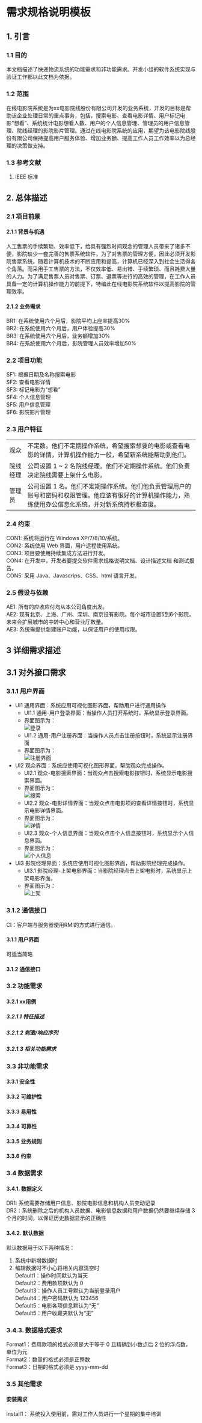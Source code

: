 # 需求规格说明模板
## 1. 引言
### 1.1 目的
本文档描述了快递物流系统的功能需求和非功能需求。开发小组的软件系统实现与验证工作都以此文档为依据。
### 1.2 范围
在线电影院系统是为xx电影院线股份有限公司开发的业务系统，开发的目标是帮助该企业处理日常的重点事务，包括，搜索电影、查看电影详情、用户标记电影“想看”、系统统计电影想看人数、用户的个人信息管理、管理员的用户信息管理、院线经理的影院影片管理。通过在线电影院系统的应用，期望为该电影院线股份有限公司保持提高用户服务体验、增加业务额、提高工作人员工作效率以为总经理的决策做支持。
### 1.3 参考文献
1. IEEE 标准
## 2. 总体描述
### 2.1 项目前景
#### 2.1.1 背景与机遇
人工售票的手续繁琐、效率低下，给具有强烈时间观念的管理人员带来了诸多不便，影院缺少一套完善的售票系统软件，为了对售票的管理方便，因此必须开发影院售票系统。随着计算机技术的不断应用和提高，计算机已经深入到社会生活得各个角落。而采用手工售票的方法，不仅效率低、易出错、手续繁琐、而且耗费大量的人力。为了满足售票人员对售票、订票、退票等进行的高效的管理，在工作人员具备一定的计算机操作能力的前提下，特编此在线电影院系统软件以提高影院的管理效率。
#### 2.1.2 业务需求
BR1: 在系统使用六个月后，影院平均上座率提高30%<Br/>
BR2: 在系统使用六个月后，用户体验提高30%<Br/>
BR3: 在系统使用六个月后，业务额增加30%<Br/>
BR4: 在系统使用六个月后，影院管理人员效率增加50%
### 2.2 项目功能
SF1: 根据日期及名称搜索电影<Br/>
SF2: 查看电影详情<Br/>
SF3: 标记电影为“想看”<Br/>
SF4: 个人信息管理<Br/>
SF5: 用户信息管理<Br/>
SF6: 影院影片管理
### 2.3 用户特征
|          |                                                              |
| -------- | ------------------------------------------------------------ |
| 观众     | 不定数。他们不定期操作系统，希望搜索想要的电影或查看电影的详情，计算机操作能力一般，希望新系统能帮助到他们。 |
| 院线经理 | 公司设置 1 ~ 2 名院线经理。他们不定期操作系统。他们负责决定院线需要上架什么电影。 |
| 管理员   | 公司设置 1 名。他们不定期操作系统。他们他负责管理用户的账号和密码和权限管理。他应该有很好的计算机操作能力，熟练使用办公信息化系统，并对新系统持积极态度。 |

### 2.4 约束
CON1: 系统将运行在 Windows XP/7/8/10/系统。<Br/>
CON2: 系统使用 Web 界面，用户远程使用系统。<Br/>
CON3: 项目要使用持续集成方法进行开发。<Br/>
CON4: 在开发中，开发者要提交软件需求规格说明文档、设计描述文档
和测试报告。<Br/>
CON5: 采用 Java、Javascrips、CSS、html 语言开发。
### 2.5 假设与依赖
AE1: 所有的应收应付均从本公司角度出发。<Br/>
AE2: 现有北京、上海、广州、深圳、南京设有影院。每个城市设置5到6个影院，未来会扩展城市的中转中心和营业厅数量。<Br/>
AE3: 系统需提供新建账户功能，以保证用户的使用权限。
## 3 详细需求描述
## 3.1 对外接口需求
### 3.1.1 用户界面
- UI1 通用界面：系统应用可视化图形界面，帮助用户进行通用操作
  - UI1.1 通用-用户登录界面：当操作人员打开系统时，系统显示登录界面。
  - 界面图示为：<Br/>
  ![登录](http://47.111.9.220:8080/photos/登录2.png)
  - UI1.2 通用-用户注册界面：当操作人员点击注册按钮时，系统显示注册界面
  - 界面图示为：<Br/>
  ![注册界面](http://47.111.9.220:8080/photos/注册界面.png)
- UI2 观众界面：系统应使用可视化图形界面，帮助观众完成操作。
  - UI2.1 观众-电影搜索界面：当观众点击搜索电影按钮时，系统显示电影搜索界面。
  - 界面图示为：<Br/>
  ![搜索](http://47.111.9.220:8080/photos/搜索3.png)
  - UI2.2 观众-电影详情界面：当观众点击电影项的查看详情按钮时，系统显示电影详情界面。
  -	界面图示为：<Br/>
  ![详情](http://47.111.9.220:8080/photos/详情.png)
  - UI2.3 观众-个人信息界面：当观众点击个人信息按钮时，系统显示个人信息界面。
  - 界面图示为：<Br/>
  ![个人信息](http://47.111.9.220:8080/photos/个人信息.png)
- UI3 影院经理界面：系统应使用可视化图形界面，帮助影院经理完成操作。
  -	UI3.1 影院经理-上架电影界面：当影院经理点击上架电影时，系统显示上架电影界面。
  - 界面图示为：<Br/>
  ![上架](http://47.111.9.220:8080/photos/上架.png)
### 3.1.2 通信接口
CI：客户端与服务器使用RMI的方式进行通信。
#### 3.1.1 用户界面 
可适当简略
#### 3.1.2 通信接口
### 3.2 功能需求
#### 3.2.1  xx用例
##### 3.2.1.1 特征描述
##### 3.2.1.2 刺激/响应序列
##### 3.2.1.3 相关功能需求
### 3.3 非功能需求
#### 3.3.1  安全性
#### 3.3.2  可维护性
#### 3.3.3  易用性
#### 3.3.4  可靠性
#### 3.3.5  业务规则
#### 3.3.6  约束

### 3.4  数据需求
#### 3.4.1. 数据定义
DR1: 系统需要存储用户信息、影院电影信息和机构人员变动记录<Br/>
DR2：系统删除之后的机构人员数据、电影信息数据和用户数据仍然要继续存储 3 个月的时间，以保证历史数据显示的正确性
#### 3.4.2. 默认数据
默认数据用于以下两种情况：
1. 系统中新增数据时
2. 编辑数据时不小心将相关内容清空时<Br/>
Default1：操作时间默认为当天<Br/>
Default2：费用款项默认为 0<Br/>
Default3：操作人员工号默认为当前登录用户<Br/>
Default4：用户密码默认为 123456<Br/>
Default5：电影各项信息默认为“无”<Br/>
Default5：用户收藏夹默认为“无”
### 3.4.3. 数据格式要求
Format1：费用款项的格式必须是大于等于 0 且精确到小数点后 2 位的浮点数，单位为元<Br/>
Format2：数量的格式必须是正整数<Br/>
Format3：日期的格式必须是 yyyy-mm-dd<Br/>
### 3.5  其他需求
#### 安装需求
Install1： 系统投入使用前，需对工作人员进行一个星期的集中培训
